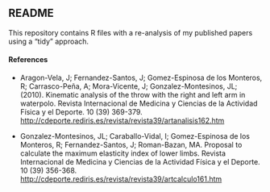 
## README

This repository contains R files with a re-analysis of my published papers using a “tidy” approach.

#### References

* Aragon-Vela, J; Fernandez-Santos, J; Gomez-Espinosa de los Monteros, R; Carrasco-Peña, A; Mora-Vicente, J; Gonzalez-Montesinos, JL; (2010). Kinematic analysis of the throw with the right and left arm in waterpolo. Revista Internacional de Medicina y Ciencias de la Actividad Física y el Deporte. 10 (39) 369-379. http://cdeporte.rediris.es/revista/revista39/artanalisis162.htm

* Gonzalez-Montesinos, JL; Caraballo-Vidal, I; Gomez-Espinosa de los Monteros, R; Fernandez-Santos, J; Roman-Bazan, MA. Proposal to calculate the maximum elasticity index of lower limbs. Revista Internacional de Medicina y Ciencias de la Actividad Física y el Deporte. 10 (39) 356-368. http://cdeporte.rediris.es/revista/revista39/artcalculo161.htm


